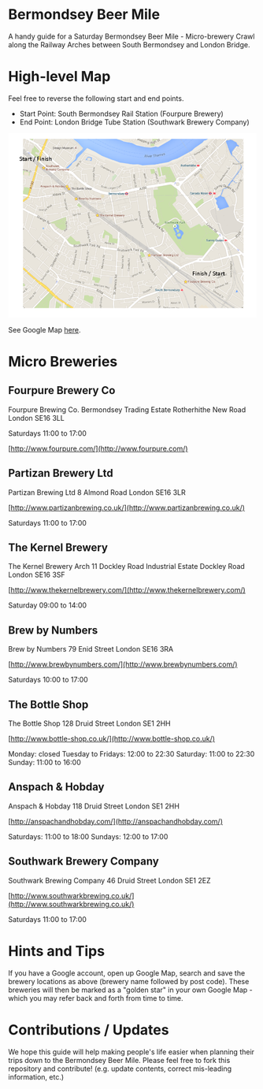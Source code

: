 # Bermondsey Beer Mile

A handy guide for a Saturday Bermondsey Beer Mile - Micro-brewery Crawl along the Railway Arches between South Bermondsey and London Bridge.

# High-level Map

Feel free to reverse the following start and end points.

- Start Point: South Bermondsey Rail Station (Fourpure Brewery)
- End Point: London Bridge Tube Station (Southwark Brewery Company)

![map_1.png](./images/map_1.png)

See Google Map [here](https://www.google.co.uk/maps/@51.4948945,-0.0719654,15z).

# Micro Breweries

## Fourpure Brewery Co 

Fourpure Brewing Co.
Bermondsey Trading Estate
Rotherhithe New Road
London SE16 3LL

Saturdays 11:00 to 17:00

[http://www.fourpure.com/](http://www.fourpure.com/)

## Partizan Brewery Ltd 

Partizan Brewing Ltd
8 Almond Road
London SE16 3LR

[http://www.partizanbrewing.co.uk/](http://www.partizanbrewing.co.uk/)

Saturdays 11:00 to 17:00

## The Kernel Brewery

The Kernel Brewery
Arch 11
Dockley Road Industrial Estate
Dockley Road
London SE16 3SF

[http://www.thekernelbrewery.com/](http://www.thekernelbrewery.com/)

Saturday 09:00 to 14:00

## Brew by Numbers

Brew by Numbers
79 Enid Street
London SE16 3RA

[http://www.brewbynumbers.com/](http://www.brewbynumbers.com/)

Saturdays 10:00 to 17:00 

## The Bottle Shop

The Bottle Shop
128 Druid Street
London SE1 2HH

[http://www.bottle-shop.co.uk/](http://www.bottle-shop.co.uk/)

Monday: closed
Tuesday to Fridays: 12:00 to 22:30
Saturday: 11:00 to 22:30
Sunday: 11:00 to 16:00

## Anspach & Hobday

Anspach & Hobday
118 Druid Street
London SE1 2HH

[http://anspachandhobday.com/](http://anspachandhobday.com/)

Saturdays: 11:00 to 18:00
Sundays: 12:00 to 17:00

## Southwark Brewery Company

Southwark Brewing Company
46 Druid Street
London SE1 2EZ

[http://www.southwarkbrewing.co.uk/](http://www.southwarkbrewing.co.uk/)

Saturdays 11:00 to 17:00 

# Hints and Tips

If you have a Google account, open up Google Map, search and save the brewery locations as above (brewery name followed by post code). These breweries will then be marked as a "golden star" in your own Google Map - which you may refer back and forth from time to time.

# Contributions / Updates

We hope this guide will help making people's life easier when planning their trips down to the Bermondsey Beer Mile. Please feel free to fork this repository and contribute! (e.g. update contents, correct mis-leading information, etc.)
